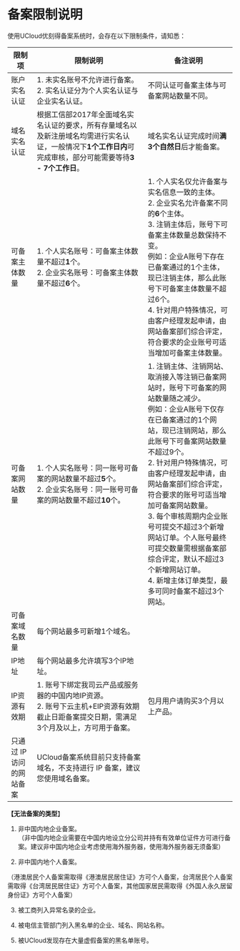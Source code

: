 

# 备案限制说明



使用UCloud优刻得备案系统时，会存在以下限制条件，请知悉：

| 限制项                   | 限制说明                                                     | 备注说明                                                     |
| ------------------------ | ------------------------------------------------------------ | ------------------------------------------------------------ |
| 账户实名认证             | 1. 未实名账号不允许进行备案。<br/>2. 实名认证分为个人实名认证与企业实名认证。 | 不同认证可备案主体与可备案网站数量不同。                     |
| 域名实名认证             | 根据工信部2017年全面域名实名认证的要求，所有存量域名以及新注册域名均需进行实名认证，一般情况下**1个工作日内**可完成审核，部分可能需要等待**3 - 7个工作日**。 | 域名实名认证完成时间**满3个自然日**后才能备案。              |
| 可备案主体数量           | 1. 个人实名账号：可备案主体数量不超过**1**个。<br/>2. 企业实名账号：可备案主体数量不超过**6**个。 | 1. 个人实名仅允许备案与实名信息一致的主体。<br/>2. 企业实名允许备案不同的**6**个主体。<br/>3. 注销主体后，账号下可备案主体数量总数保持不变。<br/>例如：企业A账号下存在已备案通过的1个主体，现已注销主体，那么此账号下可备案主体数量不超过6个。<br/>4. 针对用户特殊情况，可由客户经理发起申请，由网站备案部们综合评定，符合要求的企业账号可适当增加可备案主体数量。 |
| 可备案网站数量           | 1. 个人实名账号：同一账号可备案的网站数量不超过**5**个。  <br/>2. 企业实名账号：同一账号可备案的网站数量不超过**10**个。 | 1. 注销主体、注销网站、取消接入等注销已备案网站时，账号下可备案的网站数量随之减少。<br/>例如：企业A账号下仅存在已备案通过的1个网站，现已注销网站，那么此账号下可备案网站数量不超过9个。<br/>2. 针对用户特殊情况，可由客户经理发起申请，由网站备案部们综合评定，符合要求的账号可适当增加可备案网站数量。<br/>3. 每个审核周期内企业账号可提交不超过3个新增网站订单。个人账号最终可提交数量需根据备案部综合评定，默认不超过3个新增网站订单。<br/>4. 新增主体订单类型，最多可同时备案不超过3个网站。 |
| 可备案域名数量           | 每个网站最多可新增1个域名。                                  |                                                              |
| IP地址                   | 每个网站最多允许填写3个IP地址。                              |                                                              |
| IP资源有效期             | 1. 账号下绑定我司云产品或服务器的中国内地IP资源。<br/>2. 账号下云主机+EIP资源有效期截止日距备案提交日期，需满足3个月及以上，方可用于备案。 | 包月用户请购买3个月以上产品。                                |
| 只通过 IP 访问的网站备案 | UCloud备案系统目前只支持备案域名，不支持进行 IP 备案，建议您使用域名备案。 |                                                              |



**【无法备案的类型**】  

1. 非中国内地企业备案。  
（非中国内地企业需要在中国内地设立分公司并持有有效单位证件方可进行备案。建议非中国内地企业考虑使用海外服务器，使用海外服务器无须备案）  

2. 非中国内地个人备案。

（港澳居民个人备案需取得《港澳居民居住证》方可个人备案，台湾居民个人备案需取得《台湾居民居住证》方可个人备案，其他国家居民需取得《外国人永久居留身份证》方可个人备案）

3. 被工商列入异常名录的企业。  

4. 被电信主管部门列入黑名单的企业、域名、网站名称。  

5. 被UCloud发现存在大量虚假备案的黑名单账号。